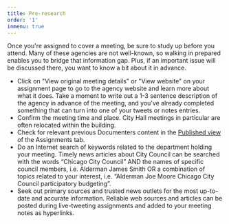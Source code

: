 ```yaml
---
title: Pre-research
order: '1'
inmenu: true
---
```

Once you're assigned to cover a meeting, be sure to study up before you attend. Many of these agencies are not well-known, so walking in prepared enables you to bridge that information gap. Plus, if an important issue will be discussed there, you want to know a bit about it in advance.

* Click on "View original meeting details" or "View website" on your assignment page to go to the agency website and learn more about what it does. Take a moment to write out a 1-3 sentence description of the agency in advance of the meeting, and you've already completed something that can turn into one of your tweets or notes entries.
* Confirm the meeting time and place. City Hall meetings in particular are often relocated within the building.
* Check for relevant previous Documenters content in the [Published view ](https://chicago.documenters.org/assignments/?alt=true)of the Assignments tab.
* Do an Internet search of keywords related to the department holding your meeting. Timely news articles about City Council can be searched with the words “Chicago City Council” AND the names of specific council members, i.e. Alderman James Smith OR a combination of topics related to your interest, i.e. “Alderman Joe Moore Chicago City Council participatory budgeting”. 
* Seek out primary sources and trusted news outlets for the most up-to-date and accurate information. Reliable web sources and articles can be posted during live-tweeting assignments and added to your meeting notes as hyperlinks.
